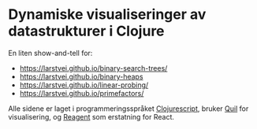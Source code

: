 # Dynamiske visualiseringer av datastrukturer i Clojure

En liten show-and-tell for:

  - https://larstvei.github.io/binary-search-trees/
  - https://larstvei.github.io/binary-heaps
  - https://larstvei.github.io/linear-probing/
  - https://larstvei.github.io/primefactors/

Alle sidene er laget i programmeringsspråket
[Clojurescript](https://clojurescript.org/), bruker [Quil](http://quil.info/)
for visualisering, og [Reagent](https://reagent-project.github.io/) som
erstatning for React.
